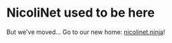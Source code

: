 # NicoliNet used to be here
But we've moved... Go to our new home: [nicolinet.ninja](www.nicolinet.ninja)!
